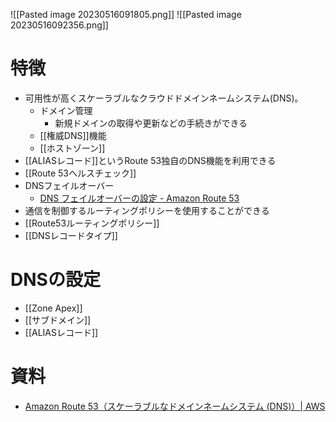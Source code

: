 
![[Pasted image 20230516091805.png]]
![[Pasted image 20230516092356.png]]

# 特徴
- 可用性が高くスケーラブルなクラウドドメインネームシステム(DNS)。
	- ドメイン管理
		- 新規ドメインの取得や更新などの手続きができる
	- [[権威DNS]]機能
	- [[ホストゾーン]]
- [[ALIASレコード]]というRoute 53独自のDNS機能を利用できる
- [[Route 53ヘルスチェック]]
- DNSフェイルオーバー
	- [DNS フェイルオーバーの設定 - Amazon Route 53](https://docs.aws.amazon.com/ja_jp/Route53/latest/DeveloperGuide/dns-failover-configuring.html)
- 通信を制御するルーティングポリシーを使用することができる
- [[Route53ルーティングポリシー]]
- [[DNSレコードタイプ]]

# DNSの設定
- [[Zone Apex]]
- [[サブドメイン]]
- [[ALIASレコード]]


# 資料
- [Amazon Route 53（スケーラブルなドメインネームシステム (DNS)）| AWS](https://aws.amazon.com/jp/route53/)